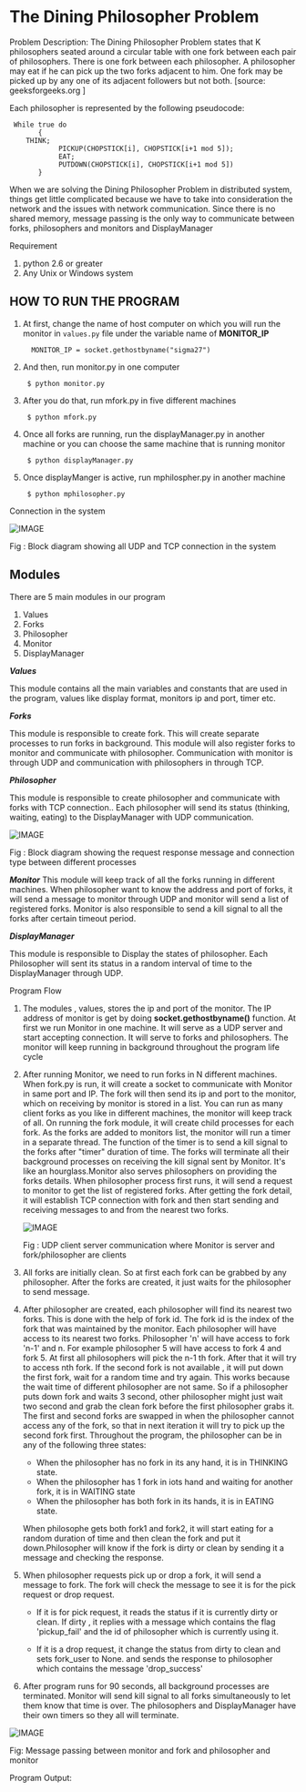  # The Dining Philosopher Problem 

Problem Description:
The Dining Philosopher Problem states that K philosophers seated around a circular table with one fork between each pair of philosophers. There is one fork between each philosopher. A philosopher may eat if he can pick up the two forks adjacent to him. One fork may be picked up by any one of its adjacent followers but not both.  [source: geeksforgeeks.org ] 

Each philosopher is represented by the following pseudocode:
```   
 While true do
       {  
    THINK;
      	    PICKUP(CHOPSTICK[i], CHOPSTICK[i+1 mod 5]);
      	    EAT;
      	    PUTDOWN(CHOPSTICK[i], CHOPSTICK[i+1 mod 5])
       }   

 ```

When we are solving the Dining Philosopher Problem in distributed system, things get little complicated because we have to take into consideration the  network and the issues with network communication. Since there is no shared memory, message passing is the only way to communicate between forks, philosophers and monitors and DisplayManager

Requirement
1. python 2.6 or greater
2. Any Unix or Windows system

## HOW TO RUN THE PROGRAM
1. At first, change the name of host computer on which you will run the monitor in ```values.py``` file under the variable name of **MONITOR_IP**

   ```	MONITOR_IP = socket.gethostbyname("sigma27")```

2.	And then, run monitor.py in one computer

    ```	$ python monitor.py```

3.	After you do that, run mfork.py in five different machines

    ```	$ python mfork.py```

4.	Once all forks are running, run the displayManager.py in another machine or you can choose the same machine that is running monitor

    ```	$ python displayManager.py```

5.	Once displayManger is active, run mphilospher.py in another machine

    ```	$ python mphilosopher.py```

Connection in the system

![IMAGE](https://github.com/adam-p/markdown-here/raw/master/src/common/images/icon48.png "Logo Title Text 1" )

Fig  :  Block diagram showing all UDP and TCP connection in the system

## Modules
There are 5 main modules in our program
1.	Values
2.	Forks
3.	Philosopher
4.	Monitor
5.	DisplayManager

	
**_Values_**

This module contains all the main variables and constants that are used in the program, values like display format, monitors ip and port, timer etc.


**_Forks_**

This module is responsible to create fork. This will create separate processes to run forks in background. This module will also register forks to monitor and communicate with philosopher. Communication with monitor is through UDP and communication with philosophers in through TCP.

**_Philosopher_**

This module is responsible to create philosopher and communicate with forks with TCP connection.. Each philosopher will send its status (thinking, waiting, eating) to the DisplayManager with UDP communication.

 ![IMAGE](https://github.com/adam-p/markdown-here/raw/master/src/common/images/icon48.png "Logo Title Text 1")
 
 Fig : Block diagram showing the request response message and connection type between different processes

**_Monitor_**
This module will keep track of all the forks running in different machines. When philosopher want to know the address and port of forks, it will send a message to monitor through UDP and monitor will send a list of registered forks. Monitor is also responsible to send a kill signal to all the forks after certain timeout period.

**_DisplayManager_**

This module is responsible to Display the states of philosopher. Each Philosopher will sent its status in a random interval of time to the DisplayManager through UDP. 
	
Program Flow
1.	The modules , values, stores the ip and port of the monitor. The IP address of monitor is get by doing **socket.gethostbyname()** function. 
At first we run Monitor in one machine. It will serve as a UDP server and start accepting connection. It will serve to forks and philosophers. The monitor will keep running in background throughout the program life cycle

2.	After running Monitor, we need to run forks in N different machines. When fork.py is run, it will create a socket to communicate with Monitor in same port and IP.  The fork will then send its ip and port to the monitor, which on receiving by monitor is stored in a list. You can run as many client forks as you like in different machines, the monitor will keep track of all. On running the fork module, it will create child processes for each fork. As the forks are added to monitors list, the monitor will run a timer in a separate thread. The function of the timer is to send a kill signal to the forks after "timer" duration of time. The forks will terminate all their background processes on receiving the kill signal sent by Monitor. It's like an hourglass.Monitor also serves philosophers on providing the forks details. When philosopher process first runs, it will send a request to  monitor to get the list of registered forks. After getting the fork detail, it will establish TCP connection with fork and then start   sending and receiving messages to and from the nearest two forks.

    ![IMAGE](https://github.com/adam-p/markdown-here/raw/master/src/common/images/icon48.png "Logo Title Text 1")
    
    Fig : UDP client server communication where Monitor is server and fork/philosopher are clients

3.	All forks are initially clean. So at first each fork can be grabbed by any philosopher. After the forks are created, it just waits for the philosopher to send message. 

4.	After philosopher are created, each philosopher will find its nearest two forks. This is done with the help of fork id. The fork id is the index of the fork that was maintained by the monitor. Each philosopher will have access to its nearest two forks. Philosopher 'n' will have access to fork 'n-1' and n. For example philosopher 5 will have access to fork 4 and fork 5. 
	At first all philosophers will pick the n-1 th fork. After that it will try to access nth fork. 
If the second fork is not available , it will put down the first fork, wait for a random time and try again. This works because the wait time of different philosopher are not same. So if a philosopher puts down fork and waits 3 second, other philosopher might just wait two second and grab the clean fork before the first philosopher grabs it. The first and second forks are swapped in when the philosopher cannot access any of the fork, so that in next iteration it will try to pick up the second fork first.
Throughout the program, the philosopher can be in any of the following three states:
    - When the philosopher has no fork in its any hand, it is in THINKING state.
     - When the philosopher has 1 fork in iots hand and waiting for another fork, it is in WAITING state
     - When the philosopher has both fork in its hands, it is in EATING state.

    When philosophe gets both fork1 and fork2, it will start eating for a random duration of time and then clean the fork and put it down.Philosopher will know if the fork is dirty or clean by sending it a message and checking the response.

5.   When philosopher requests pick up or drop a fork, it will send a message to fork. The fork will check the message to see it is for the pick request or drop request.
     - If it is for pick request, it reads the status if it is currently dirty or clean. If dirty , it replies with a message which contains the flag 'pickup_fail' and the id of philosopher which is currently using it.

     - If it is a drop request, it change the status from dirty to clean and sets fork_user to None. and sends the response to philosopher which contains the message 'drop_success'

6.	After program runs for 90 seconds, all background processes are terminated. Monitor will send kill signal to all forks simultaneously to let them know that time is over. The philosophers and DisplayManager have their own timers so they all will terminate.

 ![IMAGE](https://github.com/adam-p/markdown-here/raw/master/src/common/images/icon48.png "Logo Title Text 1")
 
Fig: Message passing between monitor and fork and philosopher and monitor


Program Output:

